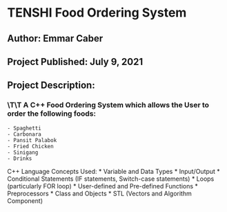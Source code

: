 # TENSHI Food Ordering System

## Author: Emmar Caber	
## Project Published: July 9, 2021
	
## Project Description: 
### \T\T A C++ Food Ordering System which allows the User to order the following foods:
	- Spaghetti
	- Carbonara
	- Pansit Palabok
	- Fried Chicken
	- Sinigang
	- Drinks
		
C++ Language Concepts Used:
		* Variable and Data Types
		* Input/Output
		* Conditional Statements (IF statements, Switch-case statements)
		* Loops (particularly FOR loop)
		* User-defined and Pre-defined Functions
		* Preprocessors
		* Class and Objects 
		* STL (Vectors and Algorithm Component)
